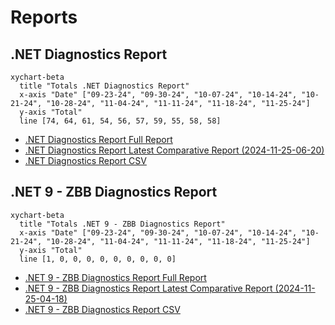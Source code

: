 # Reports

[marker]: <> (Begin:diagnostics)

## .NET Diagnostics Report

```mermaid
xychart-beta
  title "Totals .NET Diagnostics Report"
  x-axis "Date" ["09-23-24", "09-30-24", "10-07-24", "10-14-24", "10-21-24", "10-28-24", "11-04-24", "11-11-24", "11-18-24", "11-25-24"]
  y-axis "Total"
  line [74, 64, 61, 54, 56, 57, 59, 55, 58, 58]
```

- [.NET Diagnostics Report Full Report](./diagnostics-reports/dn-diag-issue-tracker-full.md)
- [.NET Diagnostics Report Latest Comparative Report (2024-11-25-06-20)](./diagnostics-reports/2024-11-25-06-20/dn-diag-issue-tracker-comp.md)
- [.NET Diagnostics Report CSV](./diagnostics-reports/dn-diag-issue-tracker-totals.csv)

[marker]: <> (End:diagnostics)
[marker]: <> (Begin:diagnostics-runtime-zbb9)

## .NET 9 - ZBB Diagnostics Report

```mermaid
xychart-beta
  title "Totals .NET 9 - ZBB Diagnostics Report"
  x-axis "Date" ["09-23-24", "09-30-24", "10-07-24", "10-14-24", "10-21-24", "10-28-24", "11-04-24", "11-11-24", "11-18-24", "11-25-24"]
  y-axis "Total"
  line [1, 0, 0, 0, 0, 0, 0, 0, 0, 0]
```

- [.NET 9 - ZBB Diagnostics Report Full Report](./diagnostics-net9-zbb/dn-diag-net9-zbb-full.md)
- [.NET 9 - ZBB Diagnostics Report Latest Comparative Report (2024-11-25-04-18)](./diagnostics-net9-zbb/2024-11-25-04-18/dn-diag-net9-zbb-comp.md)
- [.NET 9 - ZBB Diagnostics Report CSV](./diagnostics-net9-zbb/dn-diag-net9-zbb-totals.csv)

[marker]: <> (End:diagnostics-runtime-zbb9)
